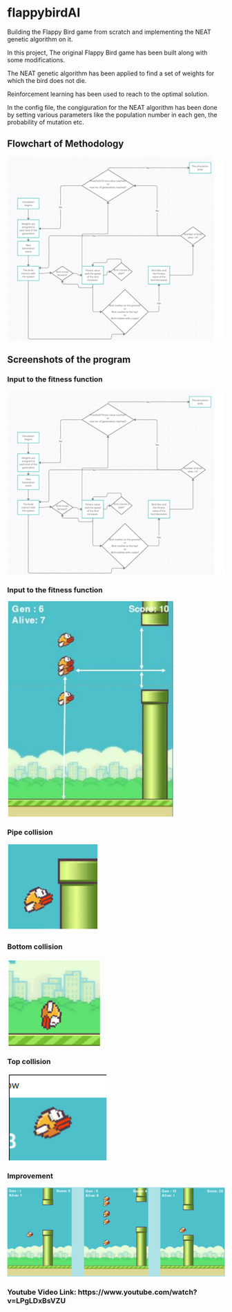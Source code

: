 # flappybirdAI
Building the Flappy Bird game from scratch and implementing the NEAT genetic algorithm on it.

In this project, The original Flappy Bird game has been built along with some modifications.

The NEAT genetic algorithm has been applied to find a set of weights for which the bird does not die. 

Reinforcement learning has been used to reach to the optimal solution.

In the config file, the congiguration for the NEAT algorithm has been done by setting various parameters like the population number in each gen, the probability of mutation etc.




<h2> Flowchart of Methodology </h2>
<img src = "https://github.com/gautamthareja/flappybirdAI/blob/main/flowchart.png" >

<h2> Screenshots of the program </h2>


<h3> Input to the fitness function </h3>
<img src = "https://github.com/gautamthareja/flappybirdAI/blob/main/flowchart.png" >


<h3> Input to the fitness function </h3>
<img src = "https://github.com/gautamthareja/flappybirdAI/blob/main/input.png" >


<h3> Pipe collision </h3>
<img src = "https://github.com/gautamthareja/flappybirdAI/blob/main/collpipe.png" >


<h3> Bottom collision </h3>
<img src = "https://github.com/gautamthareja/flappybirdAI/blob/main/collbase.png" >


<h3> Top collision </h3>
<img src = "https://github.com/gautamthareja/flappybirdAI/blob/main/colltop.png" >


<h3> Improvement </h3>
<img src = "https://github.com/gautamthareja/flappybirdAI/blob/main/improv.png" >

<h3></h3>

<h3> Youtube Video Link: https://www.youtube.com/watch?v=LPgLDxBsVZU </h3>





